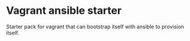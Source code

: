 # Vagrant ansible starter


Starter pack for vagrant that can bootstrap itself with ansible to provision itself.
